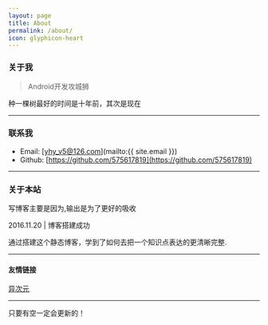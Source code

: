 ```yaml
---
layout: page
title: About
permalink: /about/
icon: glyphicon-heart
---
```


### 关于我

> Android开发攻城狮

种一棵树最好的时间是十年前，其次是现在

-------------------

### 联系我

* Email: [yhy_v5@126.com](mailto:{{ site.email }})
* Github: [https://github.com/575617819](https://github.com/575617819)

---

### 关于本站   

写博客主要是因为,输出是为了更好的吸收

2016.11.20 | 博客搭建成功


通过搭建这个静态博客，学到了如何去把一个知识点表达的更清晰完整.

---

#### 友情链接

[异次元](http://www.iplaysoft.com/)

---

只要有空一定会更新的！